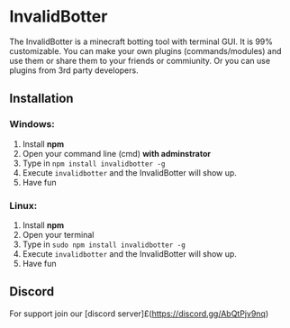 # InvalidBotter
The InvalidBotter is a minecraft botting tool with terminal GUI.
It is 99% customizable. You can make your own plugins (commands/modules)
and use them or share them to your friends or commiunity.
Or you can use plugins from 3rd party developers.

## Installation
### Windows:
1. Install **npm**
2. Open your command line (cmd) **with adminstrator**
3. Type in ``npm install invalidbotter -g``
4. Execute ``invalidbotter`` and the InvalidBotter will show up.
5. Have fun
### Linux:
1. Install **npm**
2. Open your terminal
3. Type in ``sudo npm install invalidbotter -g``
4. Execute ``invalidbotter`` and the InvalidBotter will show up.
5. Have fun

## Discord

For support join our [discord server]£(https://discord.gg/AbQtPjv9nq)
